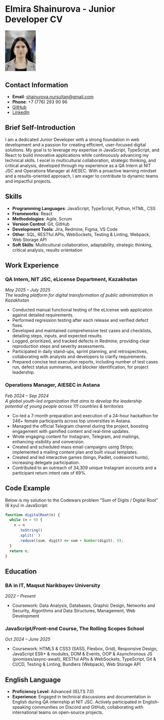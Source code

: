# Elmira Shainurova - Junior Developer CV

<img src="images/mail.jpeg" alt="photo" width="100" />

## Contact Information
- **Email**: shainurova.nursultan@gmail.com
- **Phone**: +7 (776) 293 90 96
- [GitHub](https://github.com/Lososel)
- [LinkedIn](https://linkedin.com/in/elmira-shainurova)

## Brief Self-Introduction
I am a dedicated Junior Developer with a strong foundation in web development and a passion for creating efficient, user-focused digital solutions. My goal is to leverage my expertise in JavaScript, TypeScript, and React to build innovative applications while continuously advancing my technical skills. I excel in multicultural collaboration, strategic thinking, and critical analysis, developed through my experience as a QA Intern at NIT JSC and Operations Manager at AIESEC. With a proactive learning mindset and a results-oriented approach, I am eager to contribute to dynamic teams and impactful projects.

## Skills
- **Programming Languages**: JavaScript, TypeScript, Python, HTML, CSS
- **Frameworks**: React
- **Methodologies**: Agile, Scrum
- **Version Control**: Git, GitHub
- **Development Tools**: Jira, Redmine, Figma, VS Code
- **Other**: SQL, RESTful APIs, WebSockets, Testing & Linting, Webpack, Web Storage API
- **Soft Skills**: Multicultural collaboration, adaptability, strategic thinking, critical analysis, results orientation

## Work Experience
### QA Intern, NIT JSC, eLicense Department, Kazakhstan  
*May 2025 – July 2025*  
*The leading platform for digital transformation of public administration in Kazakhstan*
- Conducted manual functional testing of the eLicense web application against detailed requirements.
- Performed regression testing after each release and verified defect fixes.
- Developed and maintained comprehensive test cases and checklists, detailing steps, inputs, and expected results.
- Logged, prioritized, and tracked defects in Redmine, providing clear reproduction steps and severity assessments.
- Participated in daily stand-ups, sprint planning, and retrospectives, collaborating with analysts and developers to clarify requirements.
- Prepared concise test execution reports, including number of test cases run, defect status summaries, and blocker identification, for project leadership.

### Operations Manager, AIESEC in Astana  
*Feb 2024 – Sep 2024*  
*A global youth-led organization that aims to develop the leadership potential of young people across 111 countries & territories*
- Co-led a 7-month preparation and execution of a 24-hour hackathon for 246+ female participants across top universities in Astana.
- Managed the official Telegram channel during the project, boosting engagement with gamified content and real-time updates.
- Wrote engaging content for Instagram, Telegram, and mailings, enhancing visibility and conversion.
- Created and scheduled mass email campaigns using Stripo; implemented a mailing content plan and built visual templates.
- Created and led interactive games (bingo, Padlet, codeword hunts), increasing delegate participation.
- Contributed to an outreach of 34,309 unique Instagram accounts and a participant return intent rate of 69%.

## Code Example
Below is my solution to the Codewars problem "Sum of Digits / Digital Root" (6 kyu) in JavaScript:

```javascript
function digitalRoot(n) {
  while (n > 9) {
    n = n
      .toString()
      .split('')
      .reduce((sum, digit) => sum + Number(digit), 0);
  }
  return n;
}
```

## Education
### BA in IT, Maqsut Narikbayev University  
*2022 – Present*  
- Coursework: Data Analysis, Databases, Graphic Design, Networks and Security, Algorithms and Data Structures, Management, Web Development

### JavaScript/Front-end Course, The Rolling Scopes School  
*Oct 2024 – June 2025*  
- Coursework: HTML5 & CSS3 (SASS, Flexbox, Grid), Responsive Design, JavaScript ES6+ & modules, DOM & Events, OOP & Asynchronous JS (promises/async-await), RESTful APIs & WebSockets, TypeScript, Git & CI/CD, Testing & Linting, Bundlers (Webpack), Web Storage API

## English Language
- **Proficiency Level**: Advanced (IELTS 7.0)
- **Experience**: Engaged in technical discussions and documentation in English during QA internship at NIT JSC. Actively participated in English-speaking communities on Discord and GitHub, collaborating with international teams on open-source projects.
